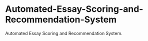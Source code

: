 # Automated-Essay-Scoring-and-Recommendation-System
Automated Essay Scoring and Recommendation System.

